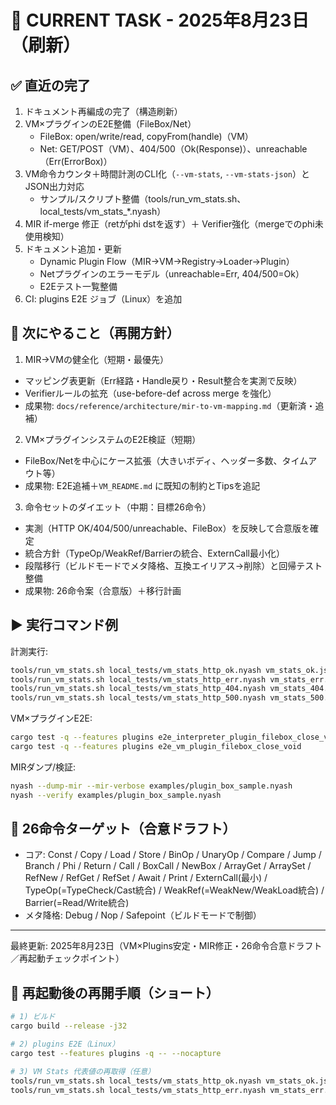 # 🎯 CURRENT TASK - 2025年8月23日（刷新）

## ✅ 直近の完了
1. ドキュメント再編成の完了（構造刷新）
2. VM×プラグインのE2E整備（FileBox/Net）
   - FileBox: open/write/read, copyFrom(handle)（VM）
   - Net: GET/POST（VM）、404/500（Ok(Response)）、unreachable（Err(ErrorBox)）
3. VM命令カウンタ＋時間計測のCLI化（`--vm-stats`, `--vm-stats-json`）とJSON出力対応
   - サンプル/スクリプト整備（tools/run_vm_stats.sh、local_tests/vm_stats_*.nyash）
4. MIR if-merge 修正（retがphi dstを返す）＋ Verifier強化（mergeでのphi未使用検知）
5. ドキュメント追加・更新
   - Dynamic Plugin Flow（MIR→VM→Registry→Loader→Plugin）
   - Netプラグインのエラーモデル（unreachable=Err, 404/500=Ok）
   - E2Eテスト一覧整備
6. CI: plugins E2E ジョブ（Linux）を追加

## 🚧 次にやること（再開方針）

1) MIR→VMの健全化（短期・最優先）
- マッピング表更新（Err経路・Handle戻り・Result整合を実測で反映）
- Verifierルールの拡充（use-before-def across merge を強化）
- 成果物: `docs/reference/architecture/mir-to-vm-mapping.md`（更新済・追補）

2) VM×プラグインシステムのE2E検証（短期）
- FileBox/Netを中心にケース拡張（大きいボディ、ヘッダー多数、タイムアウト等）
- 成果物: E2E追補＋`VM_README.md` に既知の制約とTipsを追記

3) 命令セットのダイエット（中期：目標26命令）
- 実測（HTTP OK/404/500/unreachable、FileBox）を反映して合意版を確定
- 統合方針（TypeOp/WeakRef/Barrierの統合、ExternCall最小化）
- 段階移行（ビルドモードでメタ降格、互換エイリアス→削除）と回帰テスト整備
- 成果物: 26命令案（合意版）＋移行計画

## ▶ 実行コマンド例

計測実行:
```bash
tools/run_vm_stats.sh local_tests/vm_stats_http_ok.nyash vm_stats_ok.json
tools/run_vm_stats.sh local_tests/vm_stats_http_err.nyash vm_stats_err.json
tools/run_vm_stats.sh local_tests/vm_stats_http_404.nyash vm_stats_404.json
tools/run_vm_stats.sh local_tests/vm_stats_http_500.nyash vm_stats_500.json
```

VM×プラグインE2E:
```bash
cargo test -q --features plugins e2e_interpreter_plugin_filebox_close_void
cargo test -q --features plugins e2e_vm_plugin_filebox_close_void
```

MIRダンプ/検証:
```bash
nyash --dump-mir --mir-verbose examples/plugin_box_sample.nyash
nyash --verify examples/plugin_box_sample.nyash
```

## 🔭 26命令ターゲット（合意ドラフト）
- コア: Const / Copy / Load / Store / BinOp / UnaryOp / Compare / Jump / Branch / Phi / Return / Call / BoxCall / NewBox / ArrayGet / ArraySet / RefNew / RefGet / RefSet / Await / Print / ExternCall(最小) / TypeOp(=TypeCheck/Cast統合) / WeakRef(=WeakNew/WeakLoad統合) / Barrier(=Read/Write統合)
- メタ降格: Debug / Nop / Safepoint（ビルドモードで制御）

---
最終更新: 2025年8月23日（VM×Plugins安定・MIR修正・26命令合意ドラフト／再起動チェックポイント）

## 🔁 再起動後の再開手順（ショート）
```bash
# 1) ビルド
cargo build --release -j32

# 2) plugins E2E（Linux）
cargo test --features plugins -q -- --nocapture

# 3) VM Stats 代表値の再取得（任意）
tools/run_vm_stats.sh local_tests/vm_stats_http_ok.nyash vm_stats_ok.json
tools/run_vm_stats.sh local_tests/vm_stats_http_err.nyash vm_stats_err.json
```
